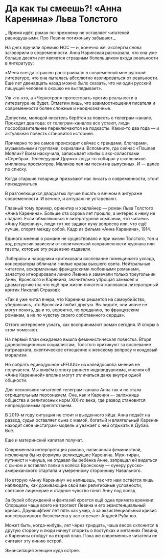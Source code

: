 
# Да как ты смеешь?! «Анна Каренина» Льва Толстого

_ Время идёт, роман по-прежнему не оставляет читателей равнодушными. Про Левина потихоньку забывают._

На днях вручили премию НОС — и, конечно же, эксперты снова заговорили о современности. Анна Наринская рассказала, что она уже больше десяти лет является страшным болельщиком входа реальности в литературу:

«Меня всегда страшно расстраивало в современной мне русской литературе, что она пыталась абсолютно изолироваться от реальности. Ещё лет двенадцать назад можно было сказать, что ни один русский пишущий человек в окошко не выглядывает».

Уж кто-кто, а «Чернотроп» протестовать против реальности в литературе не будет. Отметим лишь, что взаимоотношения писателя и современности более сложные и неоднозначные.

Допустим, молодой писатель берётся за повесть о телеграм-канале. Проходит два года: от телеграм-каналов все устают, люди посообразительнее переключаются на подкасты. Каких-то два года — и актуальная повесть становится историей.

Примерно то же самое происходит сейчас с трендами, блогерами, музыкальными группами, сериалами. Вспомните, где сейчас «Пошлая Молли»? Всем наскучила, записывает клипы с экс-солистками «Серебра». Телеведущий Дружко когда-то собирал у школьников миллионы просмотров, Маликов пел им песни на выпускных. И — далее по списку.

Когда старшие товарищи призывают нас писать о современности, стоит призадуматься.

В разгоняющихся двадцатых лучше писать о вечном в антураже современности. И вечное, и антураж не устаревают.

Главный тому пример, ориентир и хэдлайнер — роман Льва Толстого «Анна Каренина». Больше ста сорока лет прошло, а интерес к нему не спадает. Если обмолвишься в литературной компании, что читаешь «Анну Каренину», люди тут же задают кучу вопросов или, что ещё лучше, спорят между собой.
Кадр из фильма «Анна Каренина», 1914.

Единого мнения о романе не существовало и при жизни Толстого, тон и ход рецензии зависели от политической направленности журнала или газеты, которые эту рецензию издавали.

Либералы и народники критиковали воспевание помещичьего уклада, консерваторы обличали гнилые нравы высшего света. Нейтральные читатели, вскормленные французскими любовными романами, зачастую игнорировали линию Левина и замечали только треугольник Анны, Вронского и Каренина, значительно упрощая замысел и драматургию (на что ещё при жизни писателя жаловался литературный критик Николай Страхов):

«Так я уже читал вчера, что Каренина решается на самоубийство, убедившись, что Вронский любит другую. Вы видите, они иначе не могут понять, да и то, вероятно, по преданию, по французским романам, а не по чувству своего собственного сердца».

Оттого интереснее узнать, как воспринимают роман сегодня. И споры в этом помогают.

На первый план ожидаемо вышла феминистическая повестка. Вторя дореволюционным социалистам, Толстого критикуют за воспевание патриархата, скептическое отношение к женскому вопросу и кондовый морализм.

Но собрать единодушное «FFUUU» из калейдоскопа мнений не получается. Мы живём в эпоху раннего индивидуализма, мнения об «Анне Карениной» вполне могут отличаться даже внутри одной общности.

Для нескольких читателей телеграм-канала Анна так и не стала отрицательным персонажем. Она, как и Каренин — заложница общества и религиозных норм XIX-го века, где развод становится непреодолимым препятствием.

В 2019-м году ситуация не стоит и выеденного яйца: Анна подаёт на развод, судья оставляет сына с мамой, богатый и влиятельный Каренин находит себе инстаграм-модель и уезжает с ней отдыхать в Дубай. Всё.

Ещё и материнский капитал получат.

Современная интерпретация романа, написанная феминисткой, исключала бы из формулы великодушие Каренина. Муж-тиран, путинист и чинуша, не отдавал бы ребёнка Анне, запрещал ей видеться с сыном и вставлял палки в колёса Вронскому — оунеру русско-американского стартапа и умеренному стороннику Навального.

Но вторую «Анну Каренину» не напишешь, так что нам остаётся лишь наблюдать, как доживающие свой век религиозные условности, светское лицемерие и стадное чувство гонят Анну под поезд.

За бурей обсуждений и фантазий кроется ещё одна примета времени. Спорщики чаще всего не трогают Левина и его экзистенциальный кризис. Дауншифтинг лет пять как умер, а за экзистенциальный кризис консервативного бизнесмена у нас отвечает Андрей Рубанов.

Может быть, когда-нибудь, лет через тридцать, чаша весов склонится в другую сторону и люди начнут спорить о поступках и метаниях Левина, а Каренины отойдут на второй план. Пока же современные читатели не считают эту линию острой.

Эмансипация женщин куда острее.
